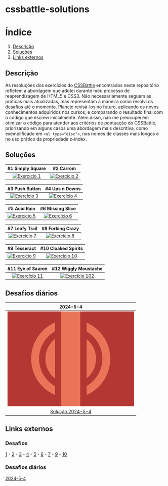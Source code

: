 # cssbattle-solutions

# Índice
1. [Descrição](#Descrição)
2. [Soluções](#Soluções)
3. [Links externos](#Links-externos)

## Descrição

As resoluções dos exercícios do [CSSBattle](https://cssbattle.dev) encontrados neste repositório refletem a abordagem que adotei durante meu processo de reaprendizagem de HTML5 e CSS3. Não necessariamente seguem as práticas mais atualizadas, mas representam a maneira como resolvi os desafios até o momento. Planejo revisá-los no futuro, aplicando os novos conhecimentos adquiridos nos cursos, e comparando o resultado final com o código que escrevi inicialmente. Além disso, não me preocupei em otimizar o código para atender aos critérios de pontuação do CSSBattle, priorizando em alguns casos uma abordagem mais descritiva, como exemplificado em  `<ul type="disc">`, nos nomes de classes mais longos e no uso prático da propriedade z-index.

## Soluções

| #1 Simply Square | #2 Carrom |
|:---:|:---:|
|[![Exercício 1](https://cssbattle.dev/targets/1.png "Exercício 1")](/solutions/001.md)|[![Exercício 2](https://cssbattle.dev/targets/2.png "Exercício 2")](/solutions/002.md)|

| #3 Push Button | #4 Ups n Downs |
|:---:|:---:|
|[![Exercício 3](https://cssbattle.dev/targets/3.png "Exercício 3")](/solutions/003.md)|[![Exercício 4](https://cssbattle.dev/targets/4.png "Exercício 4")](/solutions/004.md)|

| #5 Acid Rain | #6 Missing Slice |
|:---:|:---:|
|[![Exercício 5](https://cssbattle.dev/targets/5.png "Exercício 5")](/solutions/005.md)|[![Exercício 6](https://cssbattle.dev/targets/6.png "Exercício 6")](/solutions/006.md)|

| #7 Leafy Trail | #8 Forking Crazy |
|:---:|:---:|
|[![Exercício 7](https://cssbattle.dev/targets/7.png "Exercício 7")](/solutions/007.md)|[![Exercício 8](https://cssbattle.dev/targets/8.png "Exercício 8")](#)|

| #9 Tesseract | #10 Cloaked Spirits |
|:---:|:---:|
|[![Exercício 9](https://cssbattle.dev/targets/9.png "Exercício 9")](/solutions/009.md)|[![Exercício 10](https://cssbattle.dev/targets/10.png "Exercício 10")](/solutions/010.md)|

| #11 Eye of Sauron | #12 Wiggly Moustache |
|:---:|:---:|
|[![Exercício 11](https://cssbattle.dev/targets/11.png "Exercício 11")](#)|[![Exercício 102](https://cssbattle.dev/targets/12.png "Exercício 12")](#)|

## Desafios diários

| 2024-5-4 |
|:---:|
|[![Exercício 2024-5-4](daily-solutions/media/2024-5-4.png "Exercício 2024-5-4")](/daily-solutions/2024-5-4.md)|
|[Solução 2024-5-4](/daily-solutions/2024-5-4.md)|

## Links externos

### Desafios

[1](https://cssbattle.dev/play/1) - [2](https://cssbattle.dev/play/2) - [3](https://cssbattle.dev/play/3) - [4](https://cssbattle.dev/play/4) - [5](https://cssbattle.dev/play/5) - [6](https://cssbattle.dev/play/6) - [7](https://cssbattle.dev/play/7) - [9](https://cssbattle.dev/play/9) - [10](https://cssbattle.dev/play/10)

### Desafios diários

[2024-5-4](https://cssbattle.dev/play/ghUrkXXqFvlph4Xk4xc3)